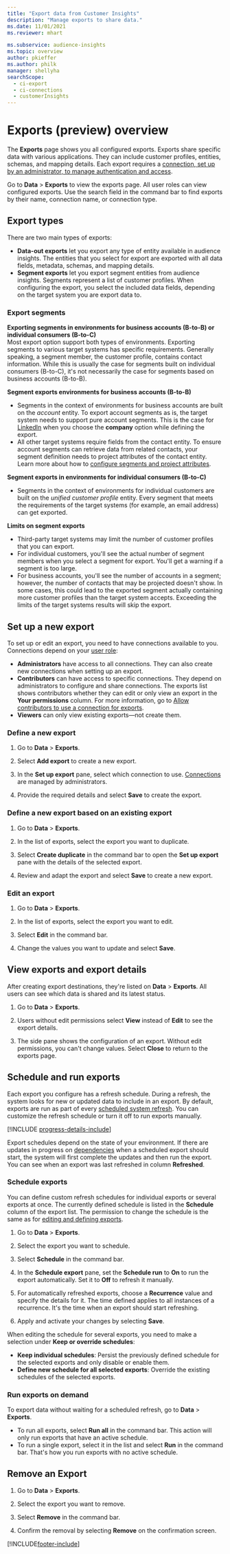 ```yaml
---
title: "Export data from Customer Insights"
description: "Manage exports to share data."
ms.date: 11/01/2021
ms.reviewer: mhart

ms.subservice: audience-insights
ms.topic: overview
author: pkieffer
ms.author: philk
manager: shellyha
searchScope: 
  - ci-export
  - ci-connections
  - customerInsights
---
```


# Exports (preview) overview

The **Exports** page shows you all configured exports. Exports share specific data with various applications. They can include customer profiles, entities, schemas, and mapping details. Each export requires a [connection, set up by an administrator, to manage authentication and access](connections.md).

Go to **Data** > **Exports** to view the exports page. All user roles can view configured exports. Use the search field in the command bar to find exports by their name, connection name, or connection type.

## Export types

There are two main types of exports:  

- **Data-out exports** let you export any type of entity available in audience insights. The entities that you select for export are exported with all data fields, metadata, schemas, and mapping details. 
- **Segment exports** let you export segment entities from audience insights. Segments represent a list of customer profiles. When configuring the export, you select the included data fields, depending on the target system you are export data to. 

### Export segments

**Exporting segments in environments for business accounts (B-to-B) or individual consumers (B-to-C)**  
Most export option support both types of environments. Exporting segments to various target systems has specific requirements. Generally speaking, a segment member, the customer profile, contains contact information. While this is usually the case for segments built on individual consumers (B-to-C), it's not necessarily the case for segments based on business accounts (B-to-B). 

**Segment exports environments for business accounts (B-to-B)**  
- Segments in the context of environments for business accounts are built on the *account* entity. To export account segments as is, the target system needs to support pure account segments. This is the case for [LinkedIn](export-linkedin-ads.md) when you choose the **company** option while defining the export.
- All other target systems require fields from the contact entity. To ensure account segments can retrieve data from related contacts, your segment definition needs to project attributes of the contact entity. Learn more about how to [configure segments and project attributes](segment-builder.md).

**Segment exports in environments for individual consumers (B-to-C)**  
- Segments in the context of environments for individual customers are built on the *unified customer profile* entity. Every segment that meets the requirements of the target systems (for example, an email address) can get exported.

**Limits on segment exports**  
- Third-party target systems may limit the number of customer profiles that you can export. 
- For individual customers, you'll see the actual number of segment members when you select a segment for export. You'll get a warning if a segment is too large. 
- For business accounts, you'll see the number of accounts in a segment; however, the number of contacts that may be projected doesn't show. In some cases, this could lead to the exported segment actually containing more customer profiles than the target system accepts. Exceeding the limits of the target systems results will skip the export. 

## Set up a new export  
To set up or edit an export, you need to have connections available to you. Connections depend on your [user role](permissions.md):
- **Administrators** have access to all connections. They can also create new connections when setting up an export.
- **Contributors** can have access to specific connections. They depend on administrators to configure and share connections. The exports list shows contributors whether they can edit or only view an export in the **Your permissions** column. For more information, go to [Allow contributors to use a connection for exports](connections.md#allow-contributors-to-use-a-connection-for-exports).
- **Viewers** can only view existing exports—not create them.

### Define a new export

1. Go to **Data** > **Exports**.

1. Select **Add export** to create a new export.

1. In the **Set up export** pane, select which connection to use. [Connections](connections.md) are managed by administrators. 

1. Provide the required details and select **Save** to create the export.

### Define a new export based on an existing export

1. Go to **Data** > **Exports**.

1. In the list of exports, select the export you want to duplicate.

1. Select **Create duplicate** in the command bar to open the **Set up export** pane with the details of the selected export.

1. Review and adapt the export and select **Save** to create a new export.

### Edit an export

1. Go to **Data** > **Exports**.

1. In the list of exports, select the export you want to edit.

1. Select **Edit** in the command bar.

1. Change the values you want to update and select **Save**.

## View exports and export details

After creating export destinations, they're listed on **Data** > **Exports**. All users can see which data is shared and its latest status.

1. Go to **Data** > **Exports**.

1. Users without edit permissions select **View** instead of **Edit** to see the export details.

1. The side pane shows the configuration of an export. Without edit permissions, you can't change values. Select **Close** to return to the exports page.

## Schedule and run exports

Each export you configure has a refresh schedule. During a refresh, the system looks for new or updated data to include in an export. By default, exports are run as part of every [scheduled system refresh](system.md#schedule-tab). You can customize the refresh schedule or turn it off to run exports manually.

[!INCLUDE [progress-details-include](../includes/progress-details-pane.md)]

Export schedules depend on the state of your environment. If there are updates in progress on [dependencies](system.md#refresh-processes) when a scheduled export should start, the system will first complete the updates and then run the export. You can see when an export was last refreshed in column **Refreshed**.

### Schedule exports

You can define custom refresh schedules for individual exports or several exports at once. The currently defined schedule is listed in the **Schedule** column of the export list. The permission to change the schedule is the same as for [editing and defining exports](export-destinations.md#set-up-a-new-export). 

1. Go to **Data** > **Exports**.

1. Select the export you want to schedule.

1. Select **Schedule** in the command bar.

1. In the **Schedule export** pane, set the **Schedule run** to **On** to run the export automatically. Set it to **Off** to refresh it manually.

1. For automatically refreshed exports, choose a **Recurrence** value and specify the details for it. The time defined applies to all instances of a recurrence. It's the time when an export should start refreshing.

1. Apply and activate your changes by selecting **Save**.

When editing the schedule for several exports, you need to make a selection under **Keep or override schedules**:
- **Keep individual schedules**: Persist the previously defined schedule for the selected exports and only disable or enable them.
- **Define new schedule for all selected exports**: Override the existing schedules of the selected exports.

### Run exports on demand

To export data without waiting for a scheduled refresh, go to **Data** > **Exports**.

- To run all exports, select **Run all** in the command bar. This action will only run exports that have an active schedule.
- To run a single export, select it in the list and select **Run** in the command bar. That's how you run exports with no active schedule. 

## Remove an Export

1. Go to **Data** > **Exports**.

1. Select the export you want to remove.

1. Select **Remove** in the command bar.

1. Confirm the removal by selecting **Remove** on the confirmation screen.


[!INCLUDE[footer-include](../includes/footer-banner.md)]
